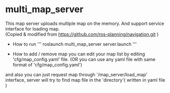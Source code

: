 # multi_map_server
This map server uploads multiple map on the memory. And support service interface for loading map.  
(Copied &amp; modified from https://github.com/ros-planning/navigation.git )

- How to run
'''
roslaunch multi_map_server server.launch
'''

- How to add / remove map
you can edit your map list by editing 'cfg/map_config.yaml' file.
(OR you can use any yaml file with same format of 'cfg/map_config.yaml')

and also you can just request map through '/map_server/load_map' interface,
server will try to find map file in the 'directory'( written in yaml file )
